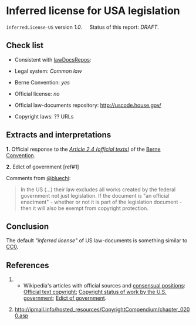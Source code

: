 # Inferred license for USA legislation
`inferredLicense-US` version *1.0*. &nbsp;&nbsp;&nbsp; Status of this report: *DRAFT*.

## Check list
* Consistent with [lawDocsRepos](https://github.com/ppKrauss/openCitation/blob/master/data/lawDocsRepos.csv):

 * Legal system: *Common law*

 * Berne Convention: *yes*

 * Official license: *no*

 * Official law-documents repository: http://uscode.house.gov/

* Copyright laws: ?? URLs

## Extracts and interpretations

**1.** Official response to the [*Article 2.4 (official texts)*](http://www.wipo.int/wipolex/en/treaties/text.jsp?file_id=283698#P89_12211) of the [Berne Convention](https://en.wikipedia.org/wiki/Berne_Convention).


**2.** Edict of government [ref#1]

Comments from [@bluechi](https://github.com/okfn/opendefinition/issues/114#issuecomment-122265499):
> In the US (...) their law excludes all works created by the federal government not just legislation.
> If the document is "an official enactment" - whether or not it is part of the legislation document - then it will also be exempt from copyright protection.


## Conclusion

The default *"inferred license"* of US law-documents is something similar to [CC0](https://creativecommons.org/publicdomain/zero/1.0/legalcode).

## References

1. - Wikipedia's articles with official sources and [consensual positions](https://en.wikipedia.org/wiki/Crowdsourcing): [Official text copyright](https://en.wikipedia.org/wiki/Official_text_copyright); [Copyright status of work by the U.S. government](https://en.wikipedia.org/wiki/Copyright_status_of_work_by_the_U.S._government); [Edict of government](https://en.wikipedia.org/wiki/Edict_of_government).

2. http://ipmall.info/hosted_resources/CopyrightCompendium/chapter_0200.asp


